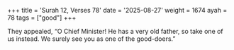 +++
title = 'Surah 12, Verses 78'
date = '2025-08-27'
weight = 1674
ayah = 78
tags = ["good"]
+++

They appealed, “O Chief Minister! He has a very old father, so take one of us instead. We surely see you as one of the good-doers.”